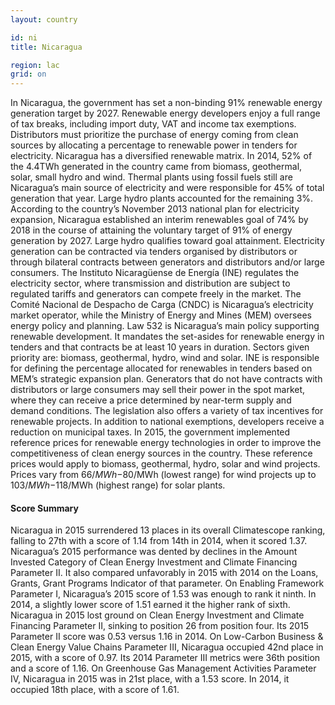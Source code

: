 ```yaml
---
layout: country

id: ni
title: Nicaragua

region: lac
grid: on
---
```

In Nicaragua, the government has set a non-binding 91% renewable energy generation target by 2027. Renewable energy developers enjoy a full range of tax breaks, including import duty, VAT and income tax exemptions. Distributors must prioritize the purchase of energy coming from clean sources by allocating a percentage to renewable power in tenders for electricity.
Nicaragua has a diversified renewable matrix. In 2014, 52% of the 4.4TWh generated in the country came from biomass, geothermal, solar, small hydro and wind. Thermal plants using fossil fuels still are Nicaragua’s main source of electricity and were responsible for 45% of total generation that year. Large hydro plants accounted for the remaining 3%.
According to the country’s November 2013 national plan for electricity expansion, Nicaragua established an interim renewables goal of 74% by 2018 in the course of attaining the voluntary target of 91% of energy generation by 2027. Large hydro qualifies toward goal attainment.
Electricity generation can be contracted via tenders organised by distributors or through bilateral contracts between generators and distributors and/or large consumers. The Instituto Nicaragüense de Energía (INE) regulates the electricity sector, where transmission and distribution are subject to regulated tariffs and generators can compete freely in the market. The Comité Nacional de Despacho de Carga (CNDC) is Nicaragua’s electricity market operator, while the Ministry of Energy and Mines (MEM) oversees energy policy and planning.
Law 532 is Nicaragua’s main policy supporting renewable development. It mandates the set-asides for renewable energy in tenders and that contracts be at least 10 years in duration. Sectors given priority are: biomass, geothermal, hydro, wind and solar. INE is responsible for defining the percentage allocated for renewables in tenders based on MEM’s strategic expansion plan. Generators that do not have contracts with distributors or large consumers may sell their power in the spot market, where they can receive a price determined by near-term supply and demand conditions.
The legislation also offers a variety of tax incentives for renewable projects. In addition to national exemptions, developers receive a reduction on municipal taxes.
In 2015, the government implemented reference prices for renewable energy technologies in order to improve the competitiveness of clean energy sources in the country. These reference prices would apply to biomass, geothermal, hydro, solar and wind projects. Prices vary from $66/MWh-$80/MWh (lowest range) for wind projects up to $103/MWh-$118/MWh (highest range) for solar plants. 

#### Score Summary

Nicaragua in 2015 surrendered 13 places in its overall Climatescope ranking, falling to 27th with a score of 1.14 from 14th in 2014, when it scored 1.37.
Nicaragua’s 2015 performance was dented by declines in the Amount Invested Category of Clean Energy Investment and Climate Financing Parameter II. It also compared unfavorably in 2015 with 2014 on the Loans, Grants, Grant Programs Indicator of that parameter.
On Enabling Framework Parameter I, Nicaragua’s 2015 score of 1.53 was enough to rank it ninth. In 2014, a slightly lower score of 1.51 earned it the higher rank of sixth.
Nicaragua in 2015 lost ground on Clean Energy Investment and Climate Financing Parameter II, sinking to position 26 from position four. Its 2015 Parameter II score was 0.53 versus 1.16 in 2014.
On Low-Carbon Business & Clean Energy Value Chains Parameter III, Nicaragua occupied 42nd place in 2015, with a score of 0.97. Its 2014 Parameter III metrics were 36th position and a score of 1.16.
On Greenhouse Gas Management Activities Parameter IV, Nicaragua in 2015 was in 21st place, with a 1.53 score. In 2014, it occupied 18th place, with a score of 1.61.
